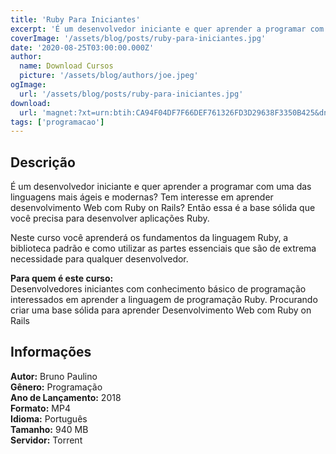 ```yaml
---
title: 'Ruby Para Iniciantes'
excerpt: 'É um desenvolvedor iniciante e quer aprender a programar com uma das linguagens mais ágeis e modernas? Tem interesse em aprender desenvolvimento Web com Ruby on Rails? Então essa é a base sólida que você precisa para desenvolver aplicações Ruby.  Neste curso você aprenderá os fundamentos da'
coverImage: '/assets/blog/posts/ruby-para-iniciantes.jpg'
date: '2020-08-25T03:00:00.000Z'
author:
  name: Download Cursos
  picture: '/assets/blog/authors/joe.jpeg'
ogImage:
  url: '/assets/blog/posts/ruby-para-iniciantes.jpg'
download:
  url: 'magnet:?xt=urn:btih:CA94F04DF7F66DEF761326FD3D29638F3350B425&dn=UDEMY%20-%20Ruby%20Para%20Iniciantes&tr=udp%3a%2f%2ftracker.openbittorrent.com%3a1337%2fannounce&tr=udp%3a%2f%2ftracker.opentrackr.org%3a1337%2fannounce'
tags: ['programacao']
---
```

<h2>Descrição</h2>
<p>É um desenvolvedor iniciante e quer aprender a programar com uma das linguagens mais ágeis e modernas? Tem interesse em aprender desenvolvimento Web com Ruby on Rails? Então essa é a base sólida que você precisa para desenvolver aplicações Ruby.</p><p>Neste curso você aprenderá os fundamentos da linguagem Ruby, a biblioteca padrão e como utilizar as partes essenciais que são de extrema necessidade para qualquer desenvolvedor.</p><p><strong>Para quem é este curso:</strong><br/> Desenvolvedores iniciantes com conhecimento básico de programação interessados em aprender a linguagem de programação Ruby. Procurando criar uma base sólida para aprender Desenvolvimento Web com Ruby on Rails</p><h2>Informações</h2><p><strong>Autor:</strong> Bruno Paulino<br/> <strong>Gênero:</strong> Programação<br/> <strong>Ano de Lançamento:</strong> 2018<br/> <strong>Formato:</strong> MP4<br/> <strong>Idioma:</strong> Português<br/> <strong>Tamanho:</strong> 940 MB<br/> <strong>Servidor:</strong> Torrent</p>